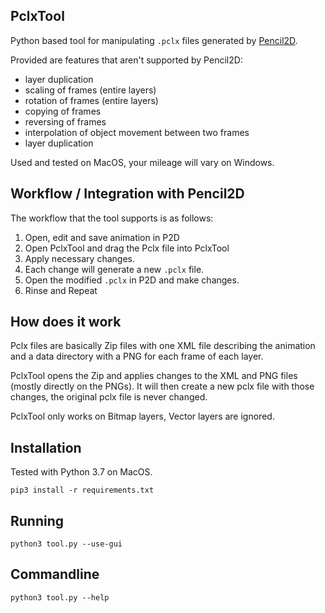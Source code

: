 PclxTool
---

Python based tool for manipulating ``.pclx`` files generated by
[Pencil2D](https://pencil2d.org).

Provided are features that aren't supported by Pencil2D:

- layer duplication
- scaling of frames (entire layers)
- rotation of frames (entire layers)
- copying of frames
- reversing of frames
- interpolation of object movement between two frames
- layer duplication

Used and tested on MacOS, your mileage will vary on Windows.

Workflow / Integration with Pencil2D
---

The workflow that the tool supports is as follows:

1. Open, edit and save animation in P2D
2. Open PclxTool and drag the Pclx file into PclxTool
3. Apply necessary changes.
4. Each change will generate a new ``.pclx`` file.
5. Open the modified ``.pclx`` in P2D and make changes.
6. Rinse and Repeat

How does it work
---

Pclx files are basically Zip files with one XML file describing the
animation and a data directory with a PNG for each frame of each layer.

PclxTool opens the Zip and applies changes to the XML and PNG files (mostly
directly on the PNGs). It will then create a new pclx file with those changes,
the original pclx file is never changed.

PclxTool only works on Bitmap layers, Vector layers are ignored.

Installation
---

Tested with Python 3.7 on MacOS.

```
pip3 install -r requirements.txt
```

Running
---

```
python3 tool.py --use-gui
```

Commandline
---

```
python3 tool.py --help
```
